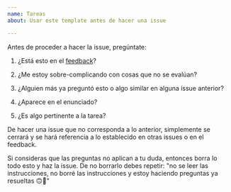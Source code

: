 ```yaml
---
name: Tareas
about: Usar este template antes de hacer una issue

---
```


Antes de proceder a hacer la issue, pregúntate: 

1. ¿Está esto en el [feedback](https://docs.google.com/spreadsheets/d/1KIr7m7c84R1EMRuSgVwRFfPoA1tFHWmwKtauQ1TxBIs/edit#gid=0)?

2. ¿Me estoy sobre-complicando con cosas que no se evalúan?

3. ¿Alguien más ya preguntó esto o algo similar en alguna issue anterior?

4. ¿Aparece en el enunciado?

5. ¿Es algo pertinente a la tarea?

De hacer una issue que no corresponda a lo anterior, simplemente se cerrará y se hará referencia a lo establecido en otras issues o en el feedback.

Si consideras que las preguntas no aplican a tu duda, entonces borra lo todo esto y haz la issue. De no borrarlo debes repetir: "no se leer las instrucciones, no borré las instrucciones y estoy haciendo preguntas ya resueltas 🙃🐥"
